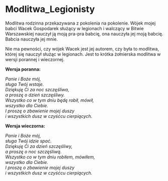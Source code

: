 # Modlitwa_Legionisty
Modlitwa rodzinna przekazywana z pokolenia na pokolenie. Wójek mojej babci Wacek Gospodarek służący w legionach i walczący w Bitwie Warszawskiej nauczył ją moją pra-pra babcię, ona nauczyła jej moją babcię. Babcia nauczyła jej mnie.

Nie ma pewności, czy wójek Wacek jest jej autorem, czy była to modlitwa, której się nauczył służąc w legionach. Jest to krótka żołnierska modlitwa w wersji porannej i wieczornej.


**Wersja poranna:**

*Panie i Boże mój,  
sługa Twój wstaje.  
Dziękuję Ci za noc szczęśliwa,  
a proszę o dzień szczęśliwy.  
Wszystko co w tym dniu będę robił, mówił,  
wszystko dla Ciebie.  
I proszę o zbawienie mojej duszy  
i wszystkich dusz w czyśćcu cierpiących.*  

**Wersja wieczorna:**

*Panie i Boże mój,  
sługa Twój idzie spać.  
Dziękuję Ci za dzień szczęśliwy,  
a proszę o noc szczęśliwą.  
Wszystko co w tym dniu robiłem, mówiłem,  
wszystko dla Ciebie.  
I proszę o zbawienie mojej duszy  
i wszystkich dusz w czyśćcu cierpiących.*  
